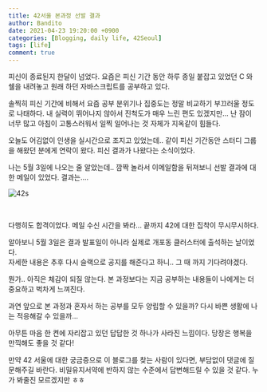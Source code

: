 ```yaml
---
title: 42서울 본과정 선발 결과
author: Bandito
date: 2021-04-23 19:20:00 +0900
categories: [Blogging, daily life, 42Seoul]
tags: [life]
comment: true
---
```


 피신이 종료된지 한달이 넘었다. 요즘은 피신 기간 동안 하루 종일 붙잡고 있었던 C 와 쉘을 내려놓고 원래 하던 자바스크립트를 공부하고 있다.    

 솔찍히 피신 기간에 비해서 요즘 공부 분위기나 집중도는 정말 비교하기 부끄러울 정도로 나태하다. 내 실력이 뛰어나지 않아서 진척도가 매우 느린 편도 있겠지만... 난 잠이 너무 많고 아침이 고통스러워서 일찍 일어나는 것 자체가 지옥같이 힘들다.    

 오늘도 어김없이 인생을 실시간으로 조지고 있었는데.. 같이 피신 기간동안 스터디 그룹을 해왔던 분에게 연락이 왔다. 피신 결과가 나왔다는 소식이었다.   

 나는 5월 3일에 나오는 줄 알았는데.. 깜짝 놀라서 이메일함을 뒤져보니 선발 결과에 대한 메일이 있었다. 결과는....    


![42s](https://drive.google.com/uc?export=view&id=1ajo1MUtsgHjuNXPARYvI9gAKlZeJyvRg)

<br/>

다행히도 합격이었다. 메일 수신 시간을 봐라... 끝까지 42에 대한 집착이 무시무시하다.    

알아보니 5월 3일은 결과 발표일이 아니라 실제로 개포동 클러스터에 출석하는 날이었다.    
자세한 내용은 추후 다시 슬랙으로 공지를 해준다고 하니.. 그 때 까지 기다려야겠다.      

뭔가.. 아직은 체감이 되질 않는다. 본 과정보다는 지금 공부하는 내용들이 나에게는 더 중요하고 벅차게 느껴진다.    

과연 앞으로 본 과정과 혼자서 하는 공부를 모두 양립할 수 있을까? 다시 바쁜 생활에 나는 적응해갈 수 있을까...    

아무튼 마음 한 켠에 자리잡고 있던 답답한 것 하나가 사라진 느낌이다. 당장은 행복을 만끽해도 좋을 것 같다!    


만약 42 서울에 대한 궁금증으로 이 블로그를 찾는 사람이 있다면, 부담없이 댓글에 질문해주길 바란다. 비밀유지서약에 반하지 않는 수준에서 답변해드릴 수 있을 것 같다. 누가 봐줄진 모르겠지만 ㅎㅎ 



